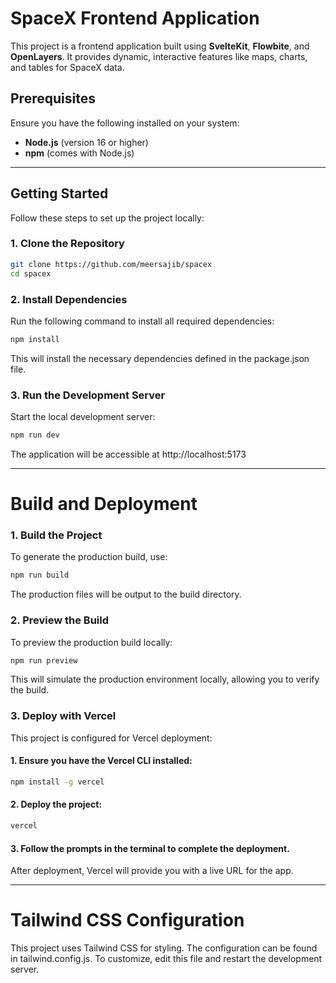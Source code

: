 # SpaceX Frontend Application

This project is a frontend application built using **SvelteKit**, **Flowbite**, and **OpenLayers**. It provides dynamic, interactive features like maps, charts, and tables for SpaceX data.

## Prerequisites

Ensure you have the following installed on your system:

- **Node.js** (version 16 or higher)
- **npm** (comes with Node.js)

---

## Getting Started

Follow these steps to set up the project locally:

### 1. Clone the Repository

```bash
git clone https://github.com/meersajib/spacex
cd spacex
```


### 2. Install Dependencies

Run the following command to install all required dependencies:


```bash
npm install
```
This will install the necessary dependencies defined in the package.json file.

### 3. Run the Development Server
Start the local development server:

```bash
npm run dev
```
The application will be accessible at http://localhost:5173

---

# Build and Deployment
### 1. Build the Project
To generate the production build, use:

```bash
npm run build
```

The production files will be output to the build directory.

### 2. Preview the Build
To preview the production build locally:

```bash
npm run preview
```
This will simulate the production environment locally, allowing you to verify the build.

### 3. Deploy with Vercel
This project is configured for Vercel deployment:

#### 1. Ensure you have the Vercel CLI installed:

```bash
npm install -g vercel
```
#### 2. Deploy the project:

```bash
vercel
```

#### 3. Follow the prompts in the terminal to complete the deployment.
After deployment, Vercel will provide you with a live URL for the app.

---

# Tailwind CSS Configuration
This project uses Tailwind CSS for styling. The configuration can be found in tailwind.config.js. To customize, edit this file and restart the development server.

